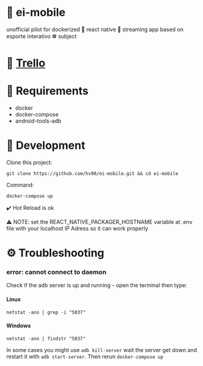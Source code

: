 # 📁 ei-mobile
unofficial pilot for dockerized 🐳 react native 📶 streaming app based on esporte interativo ⚽  subject

# 🔗 <a href="https://trello.com/b/f4bSU8vh/react-native-docker-streaming-esporte-interativo">Trello</a>

# 🎯 Requirements
<ul>
  <li>docker</li>
  <li>docker-compose</li>
  <li>android-tools-adb</li>
</ul>

# 🚧 Development
Clone this project: 

`git clone https://github.com/hv90/ei-mobile.git && cd ei-mobile`

Command:

`docker-compose up` 

✔️ Hot Reload is ok

⚠️ NOTE: set the REACT_NATIVE_PACKAGER_HOSTNAME variable at .env file with your localhost 
IP Adress so it can work properly

# ⚙️ Troubleshooting
<h3>error: cannot connect to daemon</h3>
Check if the adb server is up and running - open the terminal then type: 
<h4>Linux</h4>

`netstat -ano | grep -i "5037"`
<h4>Windows</h4>

`netstat -ano | findstr "5037"`

In some cases you might use `adb kill-server` wait the server get down and restart it with `adb start-server`. 
Then rerun `docker-compose up`
